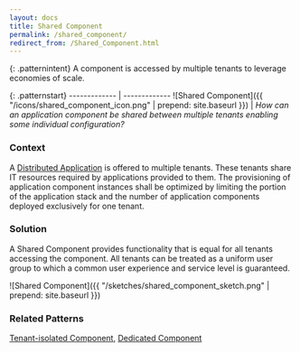 ```yaml
---
layout: docs
title: Shared Component
permalink: /shared_component/
redirect_from: /Shared_Component.html
---
```


{: .patternintent}
A component is accessed by multiple tenants to leverage economies of scale.

{: .patternstart}
------------- | -------------
![Shared Component]({{ "/icons/shared_component_icon.png" | prepend: site.baseurl }})  | *How can an application component be shared between multiple tenants enabling some individual configuration?*

### Context
A [Distributed Application](/distributed_application/) is offered to multiple tenants. These tenants share IT resources required by applications provided to them. The provisioning of application component instances shall be optimized by limiting the portion of the application stack and the number of application components deployed exclusively for one tenant.

### Solution
A Shared Component provides functionality that is equal for all tenants accessing the component. All tenants can be treated as a uniform user group to which a common user experience and service level is guaranteed.
 
![Shared Component]({{ "/sketches/shared_component_sketch.png" | prepend: site.baseurl }})

### Related Patterns
[Tenant-isolated Component](/tenant_isolated_component/), [Dedicated Component](/dedicated_component/)
